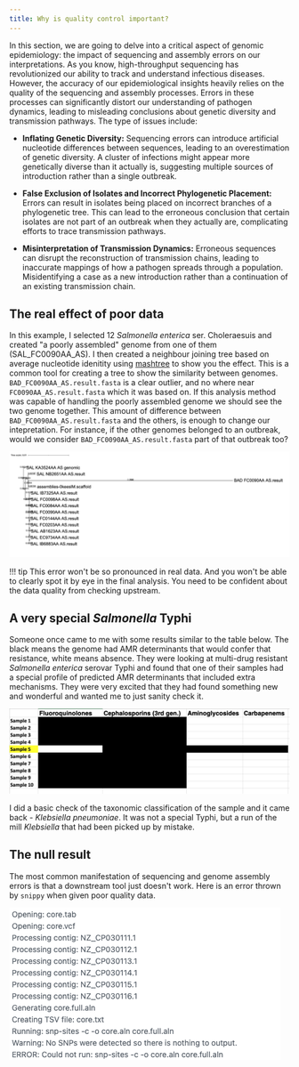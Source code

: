 ```yaml
---
title: Why is quality control important?
---
```


In this section, we are going to delve into a critical aspect of genomic epidemiology: the impact of sequencing and assembly errors on our interpretations. As you know, high-throughput sequencing has revolutionized our ability to track and understand infectious diseases. However, the accuracy of our epidemiological insights heavily relies on the quality of the sequencing and assembly processes. Errors in these processes can significantly distort our understanding of pathogen dynamics, leading to misleading conclusions about genetic diversity and transmission pathways. The type of issues include: 

* **Inflating Genetic Diversity:** Sequencing errors can introduce artificial nucleotide differences between sequences, leading to an overestimation of genetic diversity. A cluster of infections might appear more genetically diverse than it actually is, suggesting multiple sources of introduction rather than a single outbreak.

* **False Exclusion of Isolates and Incorrect Phylogenetic Placement:** Errors can result in isolates being placed on incorrect branches of a phylogenetic tree. This can lead to the erroneous conclusion that certain isolates are not part of an outbreak when they actually are, complicating efforts to trace transmission pathways.

* **Misinterpretation of Transmission Dynamics:** Erroneous sequences can disrupt the reconstruction of transmission chains, leading to inaccurate mappings of how a pathogen spreads through a population. Misidentifying a case as a new introduction rather than a continuation of an existing transmission chain.

## The real effect of poor data 

In this example, I selected 12 *Salmonella enterica* ser. Choleraesuis and created "a poorly assembled" genome from one of them (SAL_FC0090AA_AS). I then created a neighbour joining tree based on average nucleotide idenitity using [mashtree](https://github.com/lskatz/mashtree) to show you the effect. This is a common tool for creating a tree to show the similarity between genomes. `BAD_FC0090AA_AS.result.fasta` is a clear outlier, and no where near `FC0090AA_AS.result.fasta` which it was based on. If this analysis method was capable of handling the poorly assembled genome we should see the two genome together. This amount of difference between `BAD_FC0090AA_AS.result.fasta` and the others, is enough to change our intepretation. For instance, if the other genomes belonged to an outbreak, would we consider `BAD_FC0090AA_AS.result.fasta` part of that outbreak too?  

![alt text](img/poor-qc-tree.png)

!!! tip 
    This error won't be so pronounced in real data. And you won't be able to clearly spot it by eye in the final analysis. You need to be confident about the data quality from checking upstream.

## A very special *Salmonella* Typhi

Someone once came to me with some results similar to the table below. The black means the genome had AMR determinants that would confer that resistance, white means absence. They were looking at multi-drug resistant *Salmonella enterica* serovar Typhi and found that one of their samples had a special profile of predicted AMR determinants that included extra mechanisms. They were very excited that they had found something new and wonderful and wanted me to just sanity check it.  

![alt text](img/special.png)

I did a basic check of the taxonomic classification of the sample and it came back - *Klebsiella pneumoniae*. It was not a special Typhi, but a run of the mill *Klebsiella* that had been picked up by mistake. 

## The null result

The most common manifestation of sequencing and genome assembly errors is that a downstream tool just doesn't work. Here is an error thrown by `snippy` when given poor quality data. 

![alt text](img/null.png)
